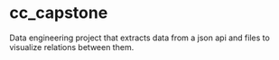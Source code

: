 # cc_capstone
Data engineering project that extracts data from a json api and files to visualize relations between them.
